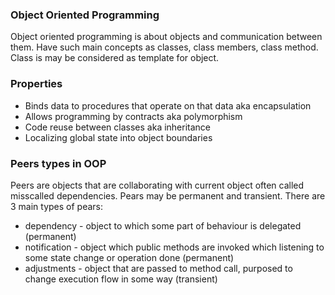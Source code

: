### Object Oriented Programming

Object oriented programming is about objects and communication between them. Have such main concepts as classes, 
class members, class method. Class is may be considered as template for object.

### Properties 
* Binds data to procedures that operate on that data aka encapsulation
* Allows programming by contracts aka polymorphism 
* Code reuse between classes aka inheritance
* Localizing global state into object boundaries

### Peers types in OOP
Peers are objects that are collaborating with current object often called misscalled dependencies.
Pears may be permanent and transient. 
There are 3 main types of pears:
* dependency - object to which some part of behaviour is delegated (permanent)
* notification - object which public methods are invoked which listening to some state change or operation done 
(permanent)
* adjustments - object that are passed to method call, purposed to change execution flow in some way (transient)

